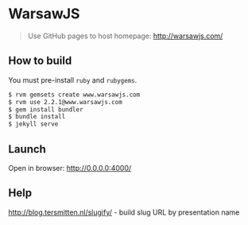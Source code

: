 # WarsawJS

> Use GitHub pages to host homepage: http://warsawjs.com/

## How to build

You must pre-install `ruby` and `rubygems`.

```bash
$ rvm gemsets create www.warsawjs.com
$ rvm use 2.2.1@www.warsawjs.com
$ gem install bundler
$ bundle install
$ jekyll serve
```

## Launch

Open in browser: http://0.0.0.0:4000/

## Help

http://blog.tersmitten.nl/slugify/ - build slug URL by presentation name
